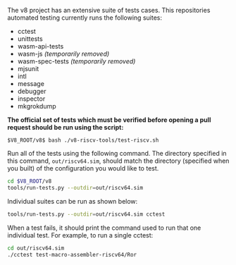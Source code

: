 The v8 project has an extensive suite of tests cases. This repositories automated testing currently runs the following suites:
* cctest
* unittests
* wasm-api-tests
* wasm-js _(temporarily removed)_
* wasm-spec-tests _(temporarily removed)_
* mjsunit
* intl
* message
* debugger
* inspector
* mkgrokdump

**The official set of tests which must be verified before opening a pull request should be run using the script:**
```
$V8_ROOT/v8$ bash ./v8-riscv-tools/test-riscv.sh
```

Run all of the tests using the following command. The directory specified in this command, `out/riscv64.sim`, should match the directory (specified when you built) of the configuration you would like to test.

```bash
cd $V8_ROOT/v8
tools/run-tests.py --outdir=out/riscv64.sim
```

Individual suites can be run as shown below:

```bash
tools/run-tests.py --outdir=out/riscv64.sim cctest
```

When a test fails, it should print the command used to run that one individual test. For example, to run a single cctest:
```bash
cd out/riscv64.sim
./cctest test-macro-assembler-riscv64/Ror
```
